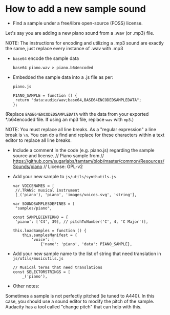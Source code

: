 How to add a new sample sound
=============================

* Find a sample under a free/libre open-source (FOSS) license.

Let's say you are adding a new piano sound from a .wav (or .mp3) file.

NOTE: The instructions for encoding and utilizing a .mp3 sound are exactly the same, just replace every instance of .wav with .mp3

* `base64` encode the sample data

  ```
  base64 piano.wav > piano.b64encoded
  ```

* Embedded the sample data into a .js file as per:

   ```
   piano.js

   PIANO_SAMPLE = function () {
    return "data:audio/wav;base64,BASE64ENCODEDSAMPLEDATA";
   };
   ```
(Replace `BASE64ENCODEDSAMPLEDATA` with the data from your exported *.b64encoded file. If using an mp3 file, replace `wav` with `mp3`.)

NOTE: You must replace all line breaks. As a "regular expression" a line break is `\n`. You can do a find and replace for these characters within a text editor to replace all line breaks.

* Include a comment in the code (e.g. piano.js) regarding the sample source and license.
  // Piano sample from
  // https://github.com/sugarlabs/tamtam/blob/master/common/Resources/Sounds/piano
  // License: GPL-v2

* Add your new sample to `js/utils/synthutils.js`

   ```
   var VOICENAMES = [
    //.TRANS: musical instrument
    [_('piano'), 'piano', 'images/voices.svg', 'string'],

   var SOUNDSAMPLESDEFINES = [
    "samples/piano",

   const SAMPLECENTERNO = {
    'piano': ['C4', 39], // pitchToNumber('C', 4, 'C Major')],

   this.loadSamples = function () {
       this.samplesManifest = {
           'voice': [
               {'name': 'piano', 'data': PIANO_SAMPLE},
   ```

* Add your new sample name to the list of string that need translation
in `js/utils/musicutils.js`

   ```
   // Musical terms that need translations
   const SELECTORSTRINGS = [
       _('piano'),
   ```

* Other notes:

Sometimes a sample is not perfectly pitched (ie tuned to A440). In this case, you should use a sound editor to modify the pitch of the sample. Audacity has a tool called "change pitch" that can help with this.